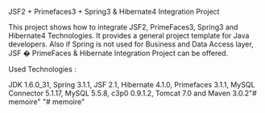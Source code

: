 JSF2 + Primefaces3 + Spring3 & Hibernate4 Integration Project

This project shows how to integrate JSF2, PrimeFaces3, Spring3 and Hibernate4 Technologies. It provides a general project template for Java developers. 
Also if Spring is not used for Business and Data Access layer, JSF � PrimeFaces & Hibernate Integration Project can be offered.

Used Technologies :

JDK 1.6.0_31, Spring 3.1.1, JSF 2.1, Hibernate 4.1.0, Primefaces 3.1.1, MySQL Connector 5.1.17, MySQL 5.5.8, c3p0 0.9.1.2,
Tomcat 7.0 and Maven 3.0.2"# memoire" 
"# memoire" 

